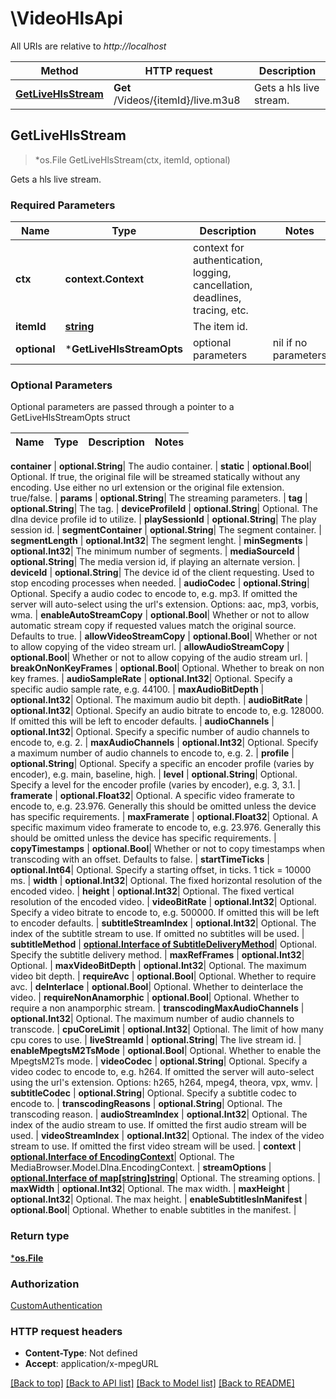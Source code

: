 # \VideoHlsApi

All URIs are relative to *http://localhost*

Method | HTTP request | Description
------------- | ------------- | -------------
[**GetLiveHlsStream**](VideoHlsApi.md#GetLiveHlsStream) | **Get** /Videos/{itemId}/live.m3u8 | Gets a hls live stream.



## GetLiveHlsStream

> *os.File GetLiveHlsStream(ctx, itemId, optional)

Gets a hls live stream.

### Required Parameters


Name | Type | Description  | Notes
------------- | ------------- | ------------- | -------------
**ctx** | **context.Context** | context for authentication, logging, cancellation, deadlines, tracing, etc.
**itemId** | [**string**](.md)| The item id. | 
 **optional** | ***GetLiveHlsStreamOpts** | optional parameters | nil if no parameters

### Optional Parameters

Optional parameters are passed through a pointer to a GetLiveHlsStreamOpts struct


Name | Type | Description  | Notes
------------- | ------------- | ------------- | -------------

 **container** | **optional.String**| The audio container. | 
 **static** | **optional.Bool**| Optional. If true, the original file will be streamed statically without any encoding. Use either no url extension or the original file extension. true/false. | 
 **params** | **optional.String**| The streaming parameters. | 
 **tag** | **optional.String**| The tag. | 
 **deviceProfileId** | **optional.String**| Optional. The dlna device profile id to utilize. | 
 **playSessionId** | **optional.String**| The play session id. | 
 **segmentContainer** | **optional.String**| The segment container. | 
 **segmentLength** | **optional.Int32**| The segment lenght. | 
 **minSegments** | **optional.Int32**| The minimum number of segments. | 
 **mediaSourceId** | **optional.String**| The media version id, if playing an alternate version. | 
 **deviceId** | **optional.String**| The device id of the client requesting. Used to stop encoding processes when needed. | 
 **audioCodec** | **optional.String**| Optional. Specify a audio codec to encode to, e.g. mp3. If omitted the server will auto-select using the url&#39;s extension. Options: aac, mp3, vorbis, wma. | 
 **enableAutoStreamCopy** | **optional.Bool**| Whether or not to allow automatic stream copy if requested values match the original source. Defaults to true. | 
 **allowVideoStreamCopy** | **optional.Bool**| Whether or not to allow copying of the video stream url. | 
 **allowAudioStreamCopy** | **optional.Bool**| Whether or not to allow copying of the audio stream url. | 
 **breakOnNonKeyFrames** | **optional.Bool**| Optional. Whether to break on non key frames. | 
 **audioSampleRate** | **optional.Int32**| Optional. Specify a specific audio sample rate, e.g. 44100. | 
 **maxAudioBitDepth** | **optional.Int32**| Optional. The maximum audio bit depth. | 
 **audioBitRate** | **optional.Int32**| Optional. Specify an audio bitrate to encode to, e.g. 128000. If omitted this will be left to encoder defaults. | 
 **audioChannels** | **optional.Int32**| Optional. Specify a specific number of audio channels to encode to, e.g. 2. | 
 **maxAudioChannels** | **optional.Int32**| Optional. Specify a maximum number of audio channels to encode to, e.g. 2. | 
 **profile** | **optional.String**| Optional. Specify a specific an encoder profile (varies by encoder), e.g. main, baseline, high. | 
 **level** | **optional.String**| Optional. Specify a level for the encoder profile (varies by encoder), e.g. 3, 3.1. | 
 **framerate** | **optional.Float32**| Optional. A specific video framerate to encode to, e.g. 23.976. Generally this should be omitted unless the device has specific requirements. | 
 **maxFramerate** | **optional.Float32**| Optional. A specific maximum video framerate to encode to, e.g. 23.976. Generally this should be omitted unless the device has specific requirements. | 
 **copyTimestamps** | **optional.Bool**| Whether or not to copy timestamps when transcoding with an offset. Defaults to false. | 
 **startTimeTicks** | **optional.Int64**| Optional. Specify a starting offset, in ticks. 1 tick &#x3D; 10000 ms. | 
 **width** | **optional.Int32**| Optional. The fixed horizontal resolution of the encoded video. | 
 **height** | **optional.Int32**| Optional. The fixed vertical resolution of the encoded video. | 
 **videoBitRate** | **optional.Int32**| Optional. Specify a video bitrate to encode to, e.g. 500000. If omitted this will be left to encoder defaults. | 
 **subtitleStreamIndex** | **optional.Int32**| Optional. The index of the subtitle stream to use. If omitted no subtitles will be used. | 
 **subtitleMethod** | [**optional.Interface of SubtitleDeliveryMethod**](.md)| Optional. Specify the subtitle delivery method. | 
 **maxRefFrames** | **optional.Int32**| Optional. | 
 **maxVideoBitDepth** | **optional.Int32**| Optional. The maximum video bit depth. | 
 **requireAvc** | **optional.Bool**| Optional. Whether to require avc. | 
 **deInterlace** | **optional.Bool**| Optional. Whether to deinterlace the video. | 
 **requireNonAnamorphic** | **optional.Bool**| Optional. Whether to require a non anamporphic stream. | 
 **transcodingMaxAudioChannels** | **optional.Int32**| Optional. The maximum number of audio channels to transcode. | 
 **cpuCoreLimit** | **optional.Int32**| Optional. The limit of how many cpu cores to use. | 
 **liveStreamId** | **optional.String**| The live stream id. | 
 **enableMpegtsM2TsMode** | **optional.Bool**| Optional. Whether to enable the MpegtsM2Ts mode. | 
 **videoCodec** | **optional.String**| Optional. Specify a video codec to encode to, e.g. h264. If omitted the server will auto-select using the url&#39;s extension. Options: h265, h264, mpeg4, theora, vpx, wmv. | 
 **subtitleCodec** | **optional.String**| Optional. Specify a subtitle codec to encode to. | 
 **transcodingReasons** | **optional.String**| Optional. The transcoding reason. | 
 **audioStreamIndex** | **optional.Int32**| Optional. The index of the audio stream to use. If omitted the first audio stream will be used. | 
 **videoStreamIndex** | **optional.Int32**| Optional. The index of the video stream to use. If omitted the first video stream will be used. | 
 **context** | [**optional.Interface of EncodingContext**](.md)| Optional. The MediaBrowser.Model.Dlna.EncodingContext. | 
 **streamOptions** | [**optional.Interface of map[string]string**](string.md)| Optional. The streaming options. | 
 **maxWidth** | **optional.Int32**| Optional. The max width. | 
 **maxHeight** | **optional.Int32**| Optional. The max height. | 
 **enableSubtitlesInManifest** | **optional.Bool**| Optional. Whether to enable subtitles in the manifest. | 

### Return type

[***os.File**](*os.File.md)

### Authorization

[CustomAuthentication](../README.md#CustomAuthentication)

### HTTP request headers

- **Content-Type**: Not defined
- **Accept**: application/x-mpegURL

[[Back to top]](#) [[Back to API list]](../README.md#documentation-for-api-endpoints)
[[Back to Model list]](../README.md#documentation-for-models)
[[Back to README]](../README.md)


